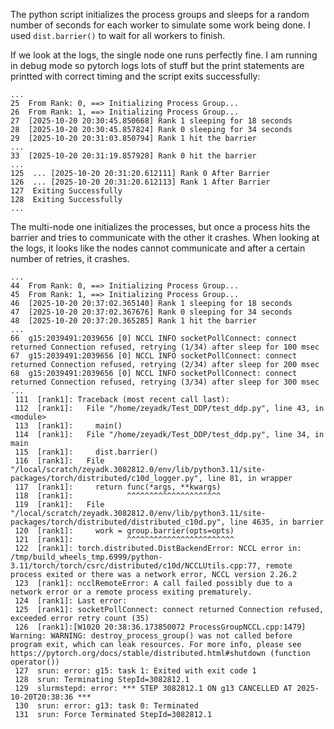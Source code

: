 The python script initializes the process groups and sleeps for a random number of seconds for each worker to simulate some work being done. I used `dist.barrier()` to wait for all workers to finish.

If we look at the logs, the single node one runs perfectly fine. I am running in debug mode so pytorch logs lots of stuff but the print statements are printted with correct timing and the script exits successfully:  

```
...
25  From Rank: 0, ==> Initializing Process Group...
26  From Rank: 1, ==> Initializing Process Group...
27  [2025-10-20 20:30:45.850668] Rank 1 sleeping for 18 seconds
28  [2025-10-20 20:30:45.857824] Rank 0 sleeping for 34 seconds
29  [2025-10-20 20:31:03.850794] Rank 1 hit the barrier
...
33  [2025-10-20 20:31:19.857928] Rank 0 hit the barrier
...
125  ... [2025-10-20 20:31:20.612111] Rank 0 After Barrier
126  ... [2025-10-20 20:31:20.612113] Rank 1 After Barrier
127  Exiting Successfully
128  Exiting Successfully
...
```

The multi-node one initializes the processes, but once a process hits the barrier and tries to communicate with the other it crashes. When looking at the logs, it looks like the nodes cannot communicate and after a certain number of retries, it crashes.

```
...
44  From Rank: 0, ==> Initializing Process Group...
45  From Rank: 1, ==> Initializing Process Group...
46  [2025-10-20 20:37:02.365140] Rank 1 sleeping for 18 seconds
47  [2025-10-20 20:37:02.367676] Rank 0 sleeping for 34 seconds
48  [2025-10-20 20:37:20.365285] Rank 1 hit the barrier
...
66  g15:2039491:2039656 [0] NCCL INFO socketPollConnect: connect returned Connection refused, retrying (1/34) after sleep for 100 msec
67  g15:2039491:2039656 [0] NCCL INFO socketPollConnect: connect returned Connection refused, retrying (2/34) after sleep for 200 msec
68  g15:2039491:2039656 [0] NCCL INFO socketPollConnect: connect returned Connection refused, retrying (3/34) after sleep for 300 msec
...
 111  [rank1]: Traceback (most recent call last):
 112  [rank1]:   File "/home/zeyadk/Test_DDP/test_ddp.py", line 43, in <module>
 113  [rank1]:     main()
 114  [rank1]:   File "/home/zeyadk/Test_DDP/test_ddp.py", line 34, in main
 115  [rank1]:     dist.barrier()
 116  [rank1]:   File "/local/scratch/zeyadk.3082812.0/env/lib/python3.11/site-packages/torch/distributed/c10d_logger.py", line 81, in wrapper
 117  [rank1]:     return func(*args, **kwargs)
 118  [rank1]:            ^^^^^^^^^^^^^^^^^^^^^
 119  [rank1]:   File "/local/scratch/zeyadk.3082812.0/env/lib/python3.11/site-packages/torch/distributed/distributed_c10d.py", line 4635, in barrier
 120  [rank1]:     work = group.barrier(opts=opts)
 121  [rank1]:            ^^^^^^^^^^^^^^^^^^^^^^^^
 122  [rank1]: torch.distributed.DistBackendError: NCCL error in: /tmp/build_wheels_tmp.6999/python-3.11/torch/torch/csrc/distributed/c10d/NCCLUtils.cpp:77, remote process exited or there was a network error, NCCL version 2.26.2
 123  [rank1]: ncclRemoteError: A call failed possibly due to a network error or a remote process exiting prematurely.
 124  [rank1]: Last error:
 125  [rank1]: socketPollConnect: connect returned Connection refused, exceeded error retry count (35)
 126  [rank1]:[W1020 20:38:36.173850072 ProcessGroupNCCL.cpp:1479] Warning: WARNING: destroy_process_group() was not called before program exit, which can leak resources. For more info, please see https://pytorch.org/docs/stable/distributed.html#shutdown (function operator())
 127  srun: error: g15: task 1: Exited with exit code 1
 128  srun: Terminating StepId=3082812.1
 129  slurmstepd: error: *** STEP 3082812.1 ON g13 CANCELLED AT 2025-10-20T20:38:36 ***
 130  srun: error: g13: task 0: Terminated
 131  srun: Force Terminated StepId=3082812.1
```
